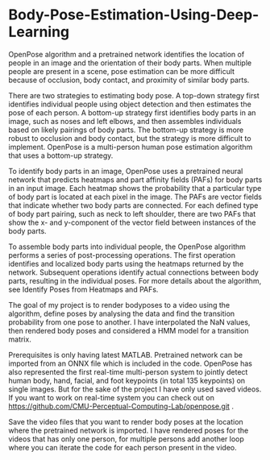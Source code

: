 # Body-Pose-Estimation-Using-Deep-Learning

OpenPose algorithm and a pretrained network identifies the location of people in an image and the orientation of their body parts. When multiple people are present in a scene, pose estimation can be more difficult because of occlusion, body contact, and proximity of similar body parts.

There are two strategies to estimating body pose. A top-down strategy first identifies individual people using object detection and then estimates the pose of each person. A bottom-up strategy first identifies body parts in an image, such as noses and left elbows, and then assembles individuals based on likely pairings of body parts. The bottom-up strategy is more robust to occlusion and body contact, but the strategy is more difficult to implement. OpenPose is a multi-person human pose estimation algorithm that uses a bottom-up strategy.

To identify body parts in an image, OpenPose uses a pretrained neural network that predicts heatmaps and part affinity fields (PAFs) for body parts in an input image. Each heatmap shows the probability that a particular type of body part is located at each pixel in the image. The PAFs are vector fields that indicate whether two body parts are connected. For each defined type of body part pairing, such as neck to left shoulder, there are two PAFs that show the x- and y-component of the vector field between instances of the body parts.

To assemble body parts into individual people, the OpenPose algorithm performs a series of post-processing operations. The first operation identifies and localized body parts using the heatmaps returned by the network. Subsequent operations identify actual connections between body parts, resulting in the individual poses. For more details about the algorithm, see Identify Poses from Heatmaps and PAFs.

The goal of my project is to render bodyposes to a video using the algorithm, define poses by analysing the data and find the transition probability from one pose to another. I have interpolated the NaN values, then rendered body poses and considered a HMM model for a transition matrix.

Prerequisites is only having latest MATLAB. Pretrained network can be imported from an ONNX file which is included in the code. OpenPose has also represented the first real-time multi-person system to jointly detect human body, hand, facial, and foot keypoints (in total 135 keypoints) on single images. But for the sake of the project I have only used saved videos. If you want to work on real-time system you can check out on https://github.com/CMU-Perceptual-Computing-Lab/openpose.git .

Save the video files that you want to render body poses at the location where the pretrained network is imported. I have rendered poses for the videos that has only one person, for multiple persons add another loop where you can iterate the code for each person present in the video.
